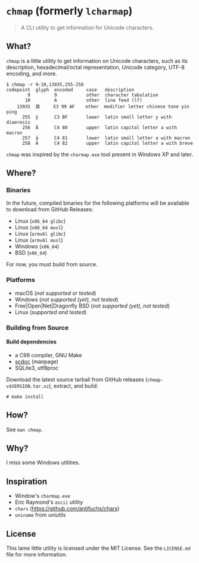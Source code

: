# `chmap` (formerly `lcharmap`)

> A CLI utility to get information for Unicode characters.

## What?

`chmap` is a little utility to get information on Unicode characters,
such as its description, hexadecimal/octal representation, Unicode
category, UTF-8 encoding, and more.

```
$ chmap -r 9-10,13935,255-258
codepoint  glyph  encoded     case   description
        9         9           other  character tabulation
       10         A           other  line feed (lf)
    13935  㙯     E3 99 AF    other  modifier letter chinese tone yin ping
      255  ÿ      C3 BF       lower  latin small letter y with diaeresis
      256  Ā      C4 80       upper  latin capital letter a with macron
      257  ā      C4 81       lower  latin small letter a with macron
      258  Ă      C4 82       upper  latin capital letter a with breve
```

`chmap` was inspired by the `charmap.exe` tool present in Windows XP and
later.

## Where?
### Binaries
In the future, compiled binaries for the following platforms will be
available to download from GitHub Releases:
- Linux (`x86_64 glibc`)
- Linux (`x86_64 musl`)
- Linux (`armv6l glibc`)
- Linux (`armv6l musl`)
- Windows (`x86_64`)
- BSD (`x86_64`)

For now, you must build from source.

### Platforms
- macOS (*not supported or tested*)
- Windows (*not supported (yet), not tested*)
- Free|Open|Net|Dragonfly BSD (*not supported (yet), not tested*)
- Linux (*supported and tested*)

### Building from Source

#### Build dependencies
- a C99 compiler, GNU Make
- [scdoc](https://git.sr.ht/~sircmpwn/scdoc) (manpage)
- SQLite3, utf8proc

Download the latest source tarball from GitHub releases
(`chmap-v$VERSION.tar.xz`), extract, and build:

```
# make install
```

## How?

See `man chmap`.

## Why?

I miss some Windows utilities.

## Inspiration

- Window's `charmap.exe`
- Eric Raymond's `ascii` utility
- `chars` (https://github.com/antifuchs/chars)
- `uniname` from uniutils

## License

This lame little utility is licensed under the MIT License. See
the `LICENSE.md` file for more information.
